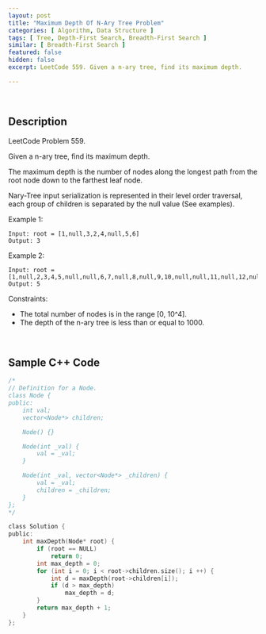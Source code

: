 ```yaml
---
layout: post
title: "Maximum Depth Of N-Ary Tree Problem"
categories: [ Algorithm, Data Structure ]
tags: [ Tree, Depth-First Search, Breadth-First Search ]
similar: [ Breadth-First Search ]
featured: false
hidden: false
excerpt: LeetCode 559. Given a n-ary tree, find its maximum depth.

---
```


<br />

## Description

LeetCode Problem 559.

Given a n-ary tree, find its maximum depth.

The maximum depth is the number of nodes along the longest path from the root node down to the farthest leaf node.

Nary-Tree input serialization is represented in their level order traversal, each group of children is separated by the null value (See examples).

Example 1: 
```
Input: root = [1,null,3,2,4,null,5,6]
Output: 3
```

Example 2: 
```
Input: root = [1,null,2,3,4,5,null,null,6,7,null,8,null,9,10,null,null,11,null,12,null,13,null,null,14]
Output: 5
```

Constraints:
* The total number of nodes is in the range [0, 10^4].
* The depth of the n-ary tree is less than or equal to 1000.

<br />

## Sample C++ Code


```c
/*
// Definition for a Node.
class Node {
public:
    int val;
    vector<Node*> children;

    Node() {}

    Node(int _val) {
        val = _val;
    }

    Node(int _val, vector<Node*> _children) {
        val = _val;
        children = _children;
    }
};
*/

class Solution {
public:
    int maxDepth(Node* root) {
        if (root == NULL)
            return 0;
        int max_depth = 0;
        for (int i = 0; i < root->children.size(); i ++) {
            int d = maxDepth(root->children[i]);
            if (d > max_depth)
                max_depth = d;
        }
        return max_depth + 1;
    }
};
```


